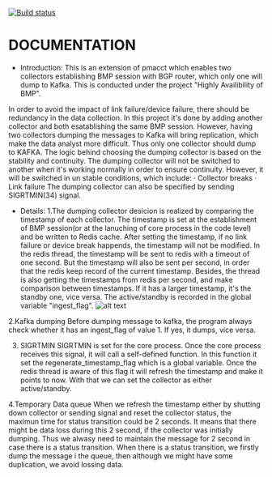 [![Build status](https://github.com/pmacct/pmacct/workflows/ci/badge.svg?branch=master)](https://github.com/pmacct/pmacct/actions)

DOCUMENTATION
=============

- Introduction:
This is an extension of pmacct which enables two collectors establishing BMP session with BGP router, which only one will dump to Kafka.
This is conducted under the project "Highly Availibility of BMP".

In order to avoid the impact of link failure/device failure, there should be redundancy in the data collection. In this project it's done by adding another collector and both esatablishing the same BMP session.
However, having two collectors dumping the messages to Kafka will bring replication, which make the data analyst more difficult. Thus only one collector should dump to KAFKA.
The logic behind choosing the dumping collector is based on the stability and continuity. The dumping collector will not be switched to another when it's working normally in order to ensure continuity. However, it will be switched in un stable conditions, which include:
· Collector breaks
· Link failure
The dumping collector can also be specified by sending SIGRTMIN(34) signal.

- Details:
1.The dumping collector desicion is realized by comparing the timestamp of each collector. The timestamp is set at the establishment of BMP session(or at the lanuching of core process in the code level) and be written to Redis cache. After setting the timestamp, if no link failure or device break happends, the timestamp will not be modified.
In the redis thread, the timestamp will be sent to redis with a timeout of one second. But the timestamp will also be sent per second, in order that the redis keep record of the current timestamp.
Besides, the thread is also getting the timestamps from redis per second, and make comparison between timestamps. If it has a larger timestamp, it's the standby one, vice versa. The active/standby is recorded in the global variable "ingest_flag".
![alt text](http://url/to/img.png)

2.Kafka dumping
Before dumping message to kafka, the program always check whether it has an ingest_flag of value 1. If yes, it dumps, vice versa.

3. SIGRTMIN
SIGRTMIN is set for the core process. Once the core process receives this signal, it will call a self-defined function. In this function it set the regenerate_timestamp_flag which is a global variable. Once the redis thread is aware of this flag it will refresh the timestamp and make it points to now. With that we can set the collector as either active/standby.

4.Temporary Data queue
When we refresh the timestamp either by shutting down collector or sending signal and reset the collector status, the maximun time for status transition could be 2 seconds. It means that there might be data loss during this 2 second, if the collector was initially dumping. Thus we alwasy need to maintain the message for 2 second in case there is a status transition. When there is a status transition, we firstly dump the message i the queue, then although we might have some duplication, we avoid lossing data. 

